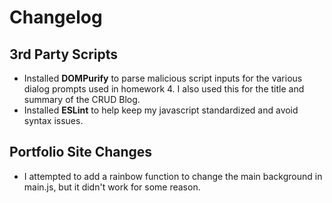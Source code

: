 # Changelog

## 3rd Party Scripts
- Installed **DOMPurify** to parse malicious script inputs for the various dialog prompts used in homework 4. I also used this for the title and summary of the CRUD Blog.
- Installed **ESLint** to help keep my javascript standardized and avoid syntax issues.

## Portfolio Site Changes
- I attempted to add a rainbow function to change the main background in main.js, but it didn't work for some reason.
